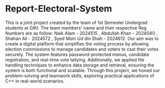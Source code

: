 # Report-Electoral-System
This is a joint project created by the team of 1st Semester Undergrad students at GIKI. The team members' name and their respective Reg Numbers are as follow: Naik Alam - 2024515 , Abdullah Khan - 2024040 , Shahan Ali - 2024572 , Syed Moin Ud din Shah - 2024612.
Our aim was to create a digital platform that simplifies the voting process by allowing election commissions to manage candidates and voters to cast their votes securely. The system features password-protected menus, candidate registration, and real-time vote tallying. Additionally, we applied file handling techniques to enhance data storage and retrieval, ensuring the system is both functional and scalable. Through this project, we honed our problem-solving and teamwork skills, exploring practical applications of C++ in real-world scenarios.
